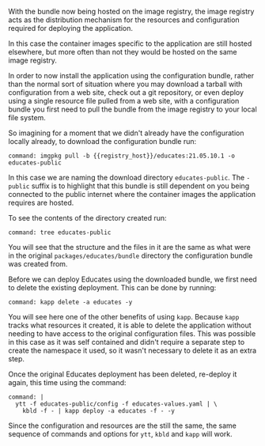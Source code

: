 With the bundle now being hosted on the image registry, the image registry
acts as the distribution mechanism for the resources and configuration
required for deploying the application.

In this case the container images specific to the application are still hosted
elsewhere, but more often than not they would be hosted on the same image
registry.

In order to now install the application using the configuration bundle, rather
than the normal sort of situation where you may download a tarball with
configuration from a web site, check out a git repository, or even deploy
using a single resource file pulled from a web site, with a configuration
bundle you first need to pull the bundle from the image registry to your local
file system.

So imagining for a moment that we didn't already have the configuration
locally already, to download the configuration bundle run:

```terminal:execute
command: imgpkg pull -b {{registry_host}}/educates:21.05.10.1 -o educates-public
```

In this case we are naming the download directory ``educates-public``. The
``-public`` suffix is to highlight that this bundle is still dependent on you
being connected to the public internet where the container images the
application requires are hosted.

To see the contents of the directory created run:

```terminal:execute
command: tree educates-public
```

You will see that the structure and the files in it are the same as what were
in the original ``packages/educates/bundle`` directory the configuration
bundle was created from.

Before we can deploy Educates using the downloaded bundle, we first need to
delete the existing deployment. This can be done by running:

```terminal:execute
command: kapp delete -a educates -y
```

You will see here one of the other benefits of using ``kapp``. Because
``kapp`` tracks what resources it created, it is able to delete the
application without needing to have access to the original configuration
files. This was possible in this case as it was self contained and didn't
require a separate step to create the namespace it used, so it wasn't
necessary to delete it as an extra step.

Once the original Educates deployment has been deleted, re-deploy it again,
this time using the command:

```terminal:execute
command: |
  ytt -f educates-public/config -f educates-values.yaml | \
    kbld -f - | kapp deploy -a educates -f - -y
```

Since the configuration and resources are the still the same, the same
sequence of commands and options for ``ytt``, ``kbld`` and ``kapp`` will work.
